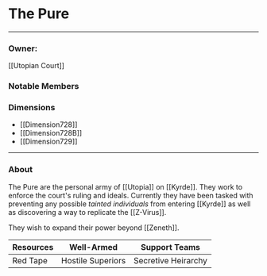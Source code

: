 # The Pure
--- 
### Owner: 
[[Utopian Court]]
### Notable Members

### Dimensions
- [[Dimension728]]
-  [[Dimension728B]]
- [[Dimension729]]
 --- 

### About
The Pure are the personal army of [[Utopia]] on [[Kyrde]]. They work to enforce the court's ruling and ideals. Currently they have been tasked with preventing any possible *tainted individuals* from entering [[Kyrde]] as well as discovering a way to replicate the [[Z-Virus]].

They wish to expand their power beyond [[Zeneth]].

| Resources | Well-Armed        | Support Teams       |
| --------- | ----------------- | ------------------- |
| Red Tape  | Hostile Superiors | Secretive Heirarchy | 

